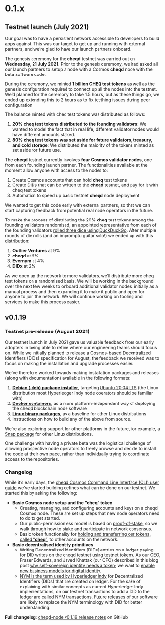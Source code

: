 # 0.1.x

## Testnet launch (July 2021)

Our goal was to have a persistent network accessible to developers to build apps against. This was our target to get up and running with external partners, and we’re glad to have our launch partners onboard.

The genesis ceremony for the **cheqd** testnet was carried out on **Wednesday, 21 July 2021**. Prior to the genesis ceremony, we had asked all our launch partners to setup a node with a Cosmos **cheqd** node with the beta software code.

During the ceremony, we minted **1 billion CHEQ test tokens** as well as the genesis configuration required to connect up all the nodes into the testnet. We’d planned for the ceremony to take 1.5 hours, but as these things go, we ended up extending this to 2 hours as to fix teething issues during peer configuration.

The balance minted with cheq test tokens was distributed as follows:

1. **20% cheq test tokens distributed to the founding validators**: We wanted to model the fact that in real life, different validator nodes would have different amounts staked.
2. **80% cheq test tokens was set aside for future validators, treasury, and cold storage**: We distributed the majority of the tokens minted as set aside for future use.

The **cheqd** testnet currently involves **four Cosmos validator nodes**, one from each founding launch partner. The functionalities available at the moment allow anyone with access to the nodes to:

1. Create Cosmos accounts that can hold **cheq** test tokens
2. Create DIDs that can be written to the **cheqd** testnet, and pay for it with cheq test tokens
3. Automation to speed up basic testnet **cheqd** node deployment

We wanted to get this code early with external partners, so that we can start capturing feedback from potential real node operators in the future.

To make the process of distributing the 20% **cheq** test tokens among the founding validators randomised, an appointed representative from each of the founding validators [rolled three dice using DuckDuckGo](https://duckduckgo.com/?q=roll+three+dice\&t=newext\&atb=v269-1\&ia=answer). After multiple rounds of die rolls (and an impromptu guitar solo!) we ended up with this distribution:

1. **Outlier Ventures** at 9%
2. **cheqd** at 5%
3. **Evernym** at 4%
4. **DIDx** at 2%

As we open up the network to more validators, we’ll distribute more cheq test tokens on a randomised basis. We will be working in the background over the next few weeks to onboard additional validator nodes, initially as a manual process and then expanding it to make it public and open for anyone to join the network. We will continue working on tooling and services to make this process easier.

## v0.1.19

### Testnet pre-release (August 2021)

Our testnet launch in July 2021 gave us valuable feedback from our early adopters in being able to refine where our engineering teams should focus on. While we initially planned to release a Cosmos-based Decentralized Identifiers (DIDs) specification for August, the feedback we received was to focus on making the installation and upgrade processes easier.

We’ve therefore worked towards making installation packages and releases (along with documentation) available in the following formats:

1. [**Debian (.deb) package installer**](https://github.com/cheqd/cheqd-node/releases), targeting [Ubuntu 20.04 LTS](http://www.releases.ubuntu.com/20.04/) (the Linux distribution most Hyperledger Indy node operators should be familiar with)
2. [**Docker containers**](https://github.com/orgs/cheqd/packages?repo\_name=cheqd-node), as a more platform-independent way of deploying the cheqd blockchain node software
3. [**Linux binary packages**](https://github.com/cheqd/cheqd-node/releases), as a baseline for other Linux distributions
4. Instructions on how to build any of the above from source.

We’re also exploring support for other platforms in the future, for example, a [Snap package](https://snapcraft.io/) for other Linux distributions.

One challenge with having a private beta was the logistical challenge of allowing prospective node operators to freely browse and decide to install the code at their own pace, rather than individually trying to coordinate access to the repositories.

### Changelog

While it’s early days, the [cheqd Cosmos Command Line Interface (CLI) user guide](https://github.com/cheqd/cheqd-node) we’ve started building defines what can be done on our testnet. We started this by asking the following:

* **Basic Cosmos node setup and the “cheq” token**
  * Creating, managing, and configuring accounts and keys on a cheqd Cosmos node. These are set up steps that new node operators need to do to get started.
  * Our public-permissionless model is based on [proof-of-stake](https://en.wikipedia.org/wiki/Proof\_of\_stake), so we walk through how to stake and participate in network consensus.
  * Basic token functionality for [holding and transferring our tokens, called “**cheq**”](https://blog.cheqd.io/announcing-cheqds-testnet-for-a-new-incentivised-decentralised-identity-4f625ea77076), to other accounts on the network.
* **Basic decentralised identity primitives**
  * Writing Decentralized Identifiers (DIDs) entries on a ledger paying for DID writes on the cheqd testnet using testnet tokens. As our CEO, Fraser Edwards, and Javed Khattak (our CFO) described in this blog post [why self-sovereign identity needs a token](https://blog.cheqd.io/why-self-sovereign-identity-needs-a-token-46e43dada01d); we want to [enable new business models for digital identity](https://blog.cheqd.io/the-business-models-of-identity-bb3336773727).
  * [NYM is the term used by Hyperledger Indy](https://hyperledger-indy.readthedocs.io/projects/node/en/latest/transactions.html#nym) for Decentralized Identifiers (DIDs) that are created on ledger. For the sake of explaining with similar concepts as current Hyperledger Indy implementations, on our testnet transactions to add a DID to the ledger are called NYM transactions. Future releases of our software are likely to replace the NYM terminology with DID for better understanding.

**Full changelog**: [cheqd-node v0.1.19 release notes](https://github.com/cheqd/cheqd-node/releases/tag/v0.1.19) on GitHub
